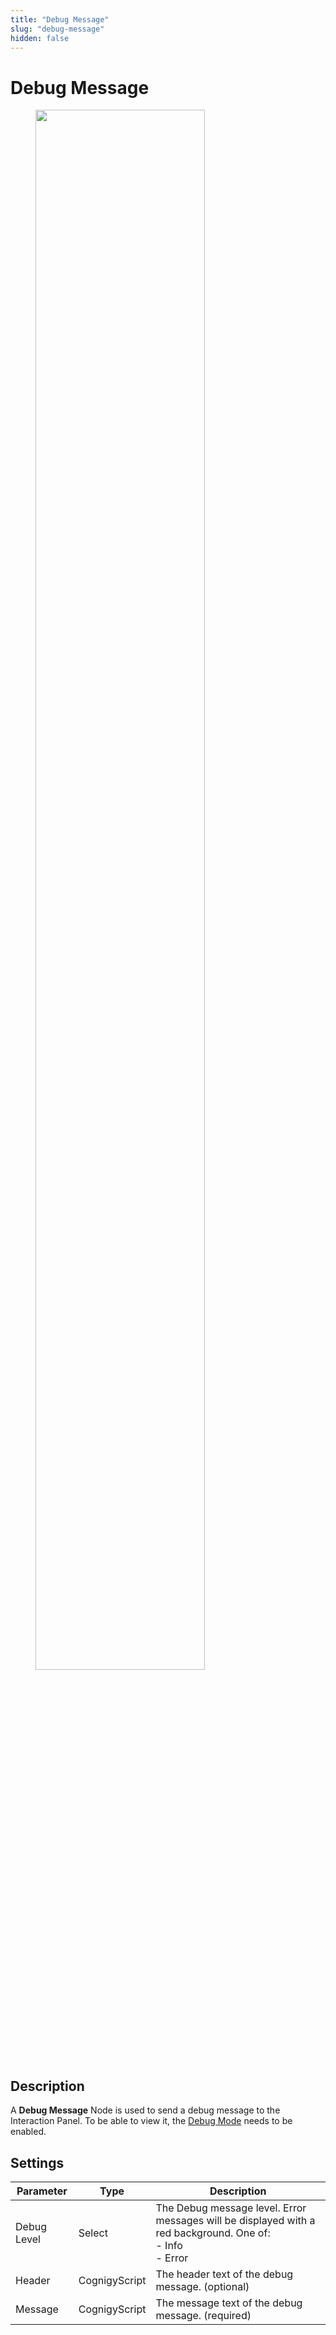 ```yaml
---
title: "Debug Message" 
slug: "debug-message" 
hidden: false 
---
```


# Debug Message

<figure>
  <img class="image-center" src="../../../../../_assets/ai/build/node-reference/message/debug-message.png" width="80%" />
</figure>

## Description

A **Debug Message** Node is used to send a debug message to the Interaction Panel. To be able to view it, the [Debug Mode](../../../test/interaction-panel/overview.md#debug-mode) needs to be enabled. 

## Settings

| Parameter    | Type          | Description                  |
|--------------|---------------|------------------------------|
| Debug Level  | Select        | The Debug message level. Error messages will be displayed with a red background. One of:<br/>- Info<br/>- Error |
| Header       | CognigyScript | The header text of the debug message. (optional)                                                                |
| Message      | CognigyScript | The message text of the debug message. (required)                                                               |


